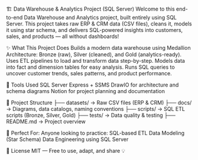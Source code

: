 🏗️ Data Warehouse & Analytics Project (SQL Server)
Welcome to this end-to-end Data Warehouse and Analytics project, built entirely using SQL Server. This project takes raw ERP & CRM data (CSV files), cleans it, models it using star schema, and delivers SQL-powered insights into customers, sales, and products — all without dashboards!

✨ What This Project Does
Builds a modern data warehouse using Medallion Architecture: Bronze (raw), Silver (cleaned), and Gold (analytics-ready).
Uses ETL pipelines to load and transform data step-by-step.
Models data into fact and dimension tables for easy analysis.
Runs SQL queries to uncover customer trends, sales patterns, and product performance.

🔧 Tools Used
SQL Server Express + SSMS
DrawIO for architecture and schema diagrams
Notion for project planning and documentation

📁 Project Structure
├── datasets/      → Raw CSV files (ERP & CRM)
├── docs/          → Diagrams, data catalogs, naming conventions
├── scripts/       → SQL ETL scripts (Bronze, Silver, Gold)
├── tests/         → Data quality & testing
├── README.md      → Project overview

🎯 Perfect For:
Anyone looking to practice:
SQL-based ETL
Data Modeling (Star Schema)
Data Engineering using SQL Server

📜 License
MIT — Free to use, adapt, and share 💡
